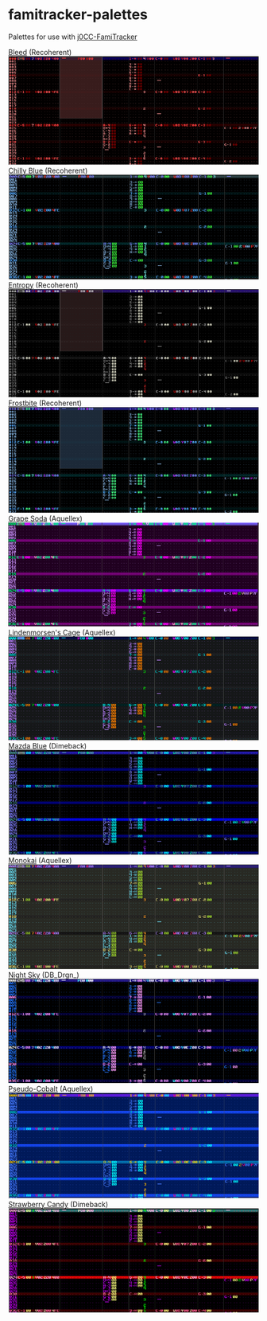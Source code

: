 # famitracker-palettes
Palettes for use with <a href="https://github.com/jimbo1qaz/j0CC-FamiTracker/releases" target="_blank">j0CC-FamiTracker</a><br />

[Bleed](https://github.com/psgcabal/famitracker-palettes/raw/master/bleed.txt) (Recoherent)<br />![Bleed](Bleed.png)<br />
[Chilly Blue](https://github.com/psgcabal/famitracker-palettes/raw/master/Chilly%20Blue.txt) (Recoherent)<br />![Chilly Blue](Chilly%20Blue.png)<br />
[Entropy](https://github.com/psgcabal/famitracker-palettes/raw/master/entropy.txt) (Recoherent)<br />![Entropy](entropy.png)<br />
[Frostbite](https://github.com/psgcabal/famitracker-palettes/raw/master/frostbite.txt) (Recoherent)<br />![Frostbite](frostbite.png)<br />
[Grape Soda](https://github.com/psgcabal/famitracker-palettes/raw/master/Grape%20Soda.txt) (Aquellex)<br />![Grape Soda](Grape%20Soda.png)<br />
[Lindenmorsen's Cage](https://github.com/psgcabal/famitracker-palettes/raw/master/Lindenmorsen's%20Cage.txt) (Aquellex)<br />![Lindenmorsen's Cage](Lindenmorsen's%20Cage.png)<br />
[Mazda Blue](https://github.com/psgcabal/famitracker-palettes/raw/master/Mazda%20Blue.txt) (Dimeback)<br />![Mazda Blue](Mazda%20Blue.png)<br />
[Monokai](https://github.com/psgcabal/famitracker-palettes/raw/master/Monokai.txt) (Aquellex)<br />![Monokai](Monokai.png)<br />
[Night Sky](https://github.com/psgcabal/famitracker-palettes/raw/master/Deathro.txt) (DB_Drgn_)<br />![Night Sky](Deathro.png)<br />
[Pseudo-Cobalt](https://github.com/psgcabal/famitracker-palettes/raw/master/Pseudo-Cobalt.txt) (Aquellex)<br />![Pseudo-Cobalt](Pseudo-Cobalt.png)<br />
[Strawberry Candy](https://github.com/psgcabal/famitracker-palettes/raw/master/Strawberry%20Candy.txt) (Dimeback)<br />![Strawberry Candy](Strawberry%20Candy.png)<br />
